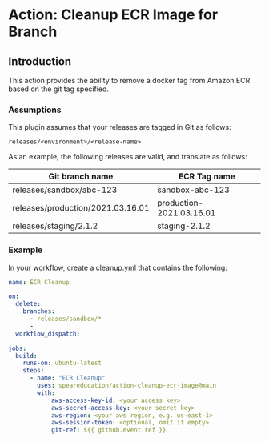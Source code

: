 # Action: Cleanup ECR Image for Branch

## Introduction

This action provides the ability to remove a docker tag from Amazon ECR based on the
git tag specified.

### Assumptions

This plugin assumes that your releases are tagged in Git as follows:

```
releases/<environment>/<release-name>
```

As an example, the following releases are valid, and translate as follows:

| Git branch name                   | ECR Tag name             |
|-----------------------------------|--------------------------|
| releases/sandbox/abc-123          | sandbox-abc-123          |
| releases/production/2021.03.16.01 | production-2021.03.16.01 |
| releases/staging/2.1.2            | staging-2.1.2            |

### Example

In your workflow, create a cleanup.yml that contains the following:

```yml
name: ECR Cleanup

on:
  delete:
    branches:
      - releases/sandbox/*
      - 
  workflow_dispatch:

jobs:
  build:
    runs-on: ubuntu-latest
    steps:
      - name: "ECR Cleanup"
        uses: speareducation/action-cleanup-ecr-image@main
        with:
            aws-access-key-id: <your access key>
            aws-secret-access-key: <your secret key>
            aws-region: <your aws region, e.g. us-east-1>
            aws-session-token: <optional, omit if empty>
            git-ref: ${{ github.event.ref }}
```
